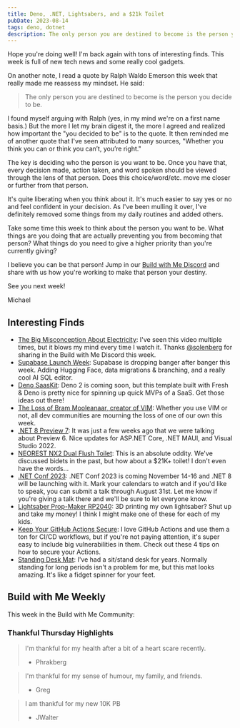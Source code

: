 ```yaml
---
title: Deno, .NET, Lightsabers, and a $21k Toilet
pubDate: 2023-08-14
tags: deno, dotnet
description: The only person you are destined to become is the person you decide to be. Who are deciding to be each day?
---
```


Hope you're doing well! I'm back again with tons of interesting finds. This week is full of new tech news and some really cool gadgets.

On another note, I read a quote by Ralph Waldo Emerson this week that really made me reassess my mindset. He said:

> The only person you are destined to become is the person you decide to be.

I found myself arguing with Ralph (yes, in my mind we're on a first name basis.) But the more I let my brain digest it, the more I agreed and realized how important the "you decided to be" is to the quote. It then reminded me of another quote that I've seen attributed to many sources, "Whether you think you can or think you can’t, you’re right."

The key is deciding who the person is you want to be. Once you have that, every decision made, action taken, and word spoken should be viewed through the lens of that person. Does this choice/word/etc. move me closer or further from that person.

It's quite liberating when you think about it. It's much easier to say yes or no and feel confident in your decision. As I've been mulling it over, I've definitely removed some things from my daily routines and added others.

Take some time this week to think about the person you want to be. What things are you doing that are actually preventing you from becoming that person? What things do you need to give a higher priority than you're currently giving?

I believe you can be that person! Jump in our [Build with Me Discord](https://discord.gg/kC8HTrs59R) and share with us how you're working to make that person your destiny.

See you next week!

Michael

## Interesting Finds

- [​The Big Misconception About Electricity](https://www.youtube.com/watch?v=bHIhgxav9LY): I've seen this video multiple times, but it blows my mind every time I watch it. Thanks [@solenberg](https://twitter.com/solenberg) for sharing in the Build with Me Discord this week.
- [​Supabase Launch Week](https://supabase.com/launch-week): Supabase is dropping banger after banger this week. Adding Hugging Face, data migrations & branching, and a really cool AI SQL editor.
- [​Deno SaasKit](https://deno.com/saaskit): Deno 2 is coming soon, but this template built with Fresh & Deno is pretty nice for spinning up quick MVPs of a SaaS. Get those ideas out there!
- [​The Loss of Bram Mooleanaar, creator of VIM](https://thenextweb.com/news/dev-world-mourns-loss-of-vim-creator-bram-moolenaar): Whether you use VIM or not, all dev communities are mourning the loss of one of our own this week.
- [​.NET 8 Preview 7](https://devblogs.microsoft.com/dotnet/announcing-dotnet-8-preview-7/): It was just a few weeks ago that we were talking about Preview 6. Nice updates for ASP.NET Core, .NET MAUI, and Visual Studio 2022.
- [​NEOREST NX2 Dual Flush Toilet](https://www.totousa.com/neorest-nx2-dual-flush-toilet-10-gpf-08-gpf-new): This is an absolute oddity. We've discussed bidets in the past, but how about a $21K+ toilet! I don't even have the words...
- [​.NET Conf 2023](https://devblogs.microsoft.com/dotnet/dotnet-conf-2023-celebrating-the-release-of-dotnet-8-save-the-date/): .NET Conf 2023 is coming November 14-16 and .NET 8 will be launching with it. Mark your calendars to watch and if you'd like to speak, you can submit a talk through August 31st. Let me know if you're giving a talk there and we'll be sure to let everyone know.
- [​Lightsaber Prop-Maker RP2040](https://learn.adafruit.com/lightsaber-rp2040/overview): 3D printing my own lightsaber? Shut up and take my money! I think I might make one of these for each of my kids.
- [​Keep Your GitHub Actions Secure](https://github.blog/2023-08-09-four-tips-to-keep-your-github-actions-workflows-secure/): I love GitHub Actions and use them a ton for CI/CD workflows, but if you're not paying attention, it's super easy to include big vulnerabilities in them. Check out these 4 tips on how to secure your Actions.
- [​Standing Desk Mat](https://amzn.to/3OsZZmE): I've had a sit/stand desk for years. Normally standing for long periods isn't a problem for me, but this mat looks amazing. It's like a fidget spinner for your feet.

## Build with Me Weekly

This week in the Build with Me Community:

### Thankful Thursday Highlights

> I'm thankful for my health after a bit of a heart scare recently.
>
> - Phrakberg

> I'm thankful for my sense of humour, my family, and friends.
>
> - Greg

> I am thankful for my new 10K PB
>
> - JWalter
